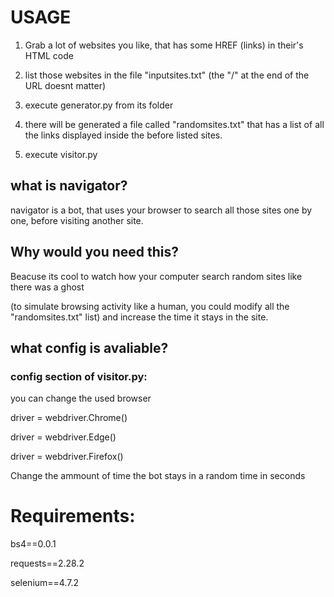 # USAGE

1) Grab a lot of websites you like, that has some HREF (links) in their's HTML code

2) list those websites in the file "inputsites.txt" (the "/" at the end of the URL doesnt matter)

3) execute generator.py from its folder

4) there will be generated a file called "randomsites.txt" that has a list of all the links displayed inside the before listed sites.

5) execute visitor.py

## what is navigator?
navigator is a bot, that uses your browser to search all those sites one by one, before visiting another site.

## Why would you need this?

Beacuse its cool to watch how your computer search random sites like there was a ghost

(to simulate browsing activity like a human, you could modify all the "randomsites.txt" list) and increase the time it stays in the site.

## what config is avaliable?

### config section of visitor.py:

you can change the used browser

driver = webdriver.Chrome()

driver = webdriver.Edge()

driver = webdriver.Firefox()

Change the ammount of time the bot stays in a random time in seconds

# Requirements: 

bs4==0.0.1

requests==2.28.2

selenium==4.7.2

